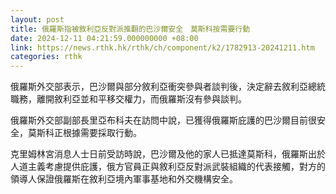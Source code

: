 ```yaml
---
layout: post
title: 俄羅斯指被敘利亞反對派推翻的巴沙爾安全　莫斯科按需要行動
date: 2024-12-11 04:21:59.000000000 +08:00
link: https://news.rthk.hk/rthk/ch/component/k2/1782913-20241211.htm
categories: rthk
---
```


俄羅斯外交部表示，巴沙爾與部分敘利亞衝突參與者談判後，決定辭去敘利亞總統職務，離開敘利亞並和平移交權力，而俄羅斯沒有參與談判。

俄羅斯外交部副部長里亞布科夫在訪問中說，已獲得俄羅斯庇護的巴沙爾目前很安全，莫斯科正根據需要採取行動。

克里姆林宮消息人士日前受訪時說，巴沙爾及他的家人已抵達莫斯科，俄羅斯出於人道主義考慮提供庇護，俄方官員正與敘利亞反對派武裝組織的代表接觸，對方的領導人保證俄羅斯在敘利亞境內軍事基地和外交機構安全。
